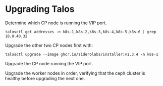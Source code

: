 # Upgrading Talos

Determine which CP node is running the VIP port.

```shell
talosctl get addresses -n k8s-1,k8s-2,k8s-3,k8s-4,k8s-5,k8s-6 | grep 10.0.40.32
```

Upgrade the other two CP nodes first with:

```shell
talosctl upgrade --image ghcr.io/siderolabs/installer:v1.3.4 -n k8s-1
```

Upgrade the CP node running the VIP port.

Upgrade the worker nodes in order, verifying that the ceph cluster is healthy before upgrading the next one.
